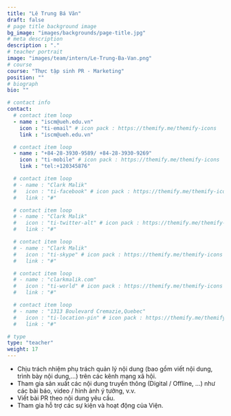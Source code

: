 ```yaml
---
title: "Lê Trung Bá Văn"
draft: false
# page title background image
bg_image: "images/backgrounds/page-title.jpg"
# meta description
description : "."
# teacher portrait
image: "images/team/intern/Le-Trung-Ba-Van.png"
# course
course: "Thực tập sinh PR - Marketing"
position: ""
# biograph
bio: ""

# contact info
contact:
  # contact item loop
  - name : "iscm@ueh.edu.vn"
    icon : "ti-email" # icon pack : https://themify.me/themify-icons
    link : "iscm@ueh.edu.vn"

  # contact item loop
  - name : "+84-28-3930-9589/ +84-28-3930-9269"
    icon : "ti-mobile" # icon pack : https://themify.me/themify-icons
    link : "tel:+120345876"

  # contact item loop
  # - name : "Clark Malik"
  #   icon : "ti-facebook" # icon pack : https://themify.me/themify-icons
  #   link : "#"

  # contact item loop
  # - name : "Clark Malik"
  #   icon : "ti-twitter-alt" # icon pack : https://themify.me/themify-icons
  #   link : "#"

  # contact item loop
  # - name : "Clark Malik"
  #   icon : "ti-skype" # icon pack : https://themify.me/themify-icons
  #   link : "#"

  # contact item loop
  # - name : "clarkmalik.com"
  #   icon : "ti-world" # icon pack : https://themify.me/themify-icons
  #   link : "#"

  # contact item loop
  # - name : "1313 Boulevard Cremazie,Quebec"
  #   icon : "ti-location-pin" # icon pack : https://themify.me/themify-icons
  #   link : "#"

# type
type: "teacher"
weight: 17
---
```


- Chịu trách nhiệm phụ trách quản lý nội dung (bao gồm viết nội dung, trình bày nội dung,…) trên các kênh mạng xã hội.
- Tham gia sản xuất các nội dung truyền thông (Digital / Offline, ...) như các bài báo, video / hình ảnh ý tưởng, v.v.
- Viết bài PR theo nội dung yêu cầu.
- Tham gia hỗ trợ các sự kiện và hoạt động của Viện.